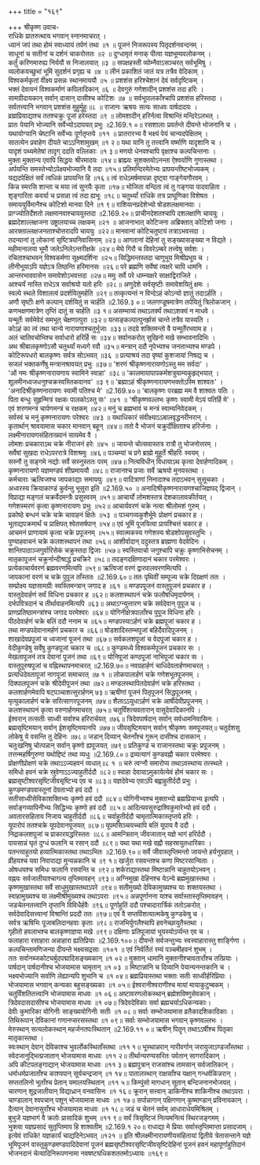 +++
title = "१६९"

+++
श्रीकृष्ण उवाच-  
राधिके प्रातरुत्थाय भगवान् स्नानमाचरत् ।  
ध्यानं जपं तथा होमं स्वाध्यायं तर्पणं तथा ॥१ ॥
पूजनं निजरूपस्य पितृदर्शनवन्दनम् ।  
साधूनां च सतीनां च दर्शनं चाकरोत्ततः ॥२ ॥
दुग्धामृतं मनाक् पीत्वा यज्ञभूम्यवलोकनम् ।  
कर्तुं करिणमारुह्य निर्ययौ स निजालयात् ॥३ ॥
सपक्षहस्ती व्योम्नैवाऽसञ्चरत् सर्वभूमिषु ।  
व्यलोकयच्छुभां भूमिं सुदर्शनं प्रगृह्य च ॥४ ॥
लीनं प्रकाशितं जातं यत्र तत्रैव वेदिकाम् ।  
विश्वकर्मकृतां वीक्ष्य प्रसन्नः स्थानमाययौ ॥५ ॥
प्रशशंस हरिश्चेशानं देवं सर्वदृष्टिकम् ।  
भक्तं देवायनं विश्वकर्माणं कपिलादिकान् ॥६ ॥
देवगुरुं गणेशादीन् प्रशशंस तदा हरिः ।  
सामग्रीदायकान् सर्वान् दासान् दासीश्च कोटिशः ॥७ ॥
सर्वभूपालकाँश्चापि प्रशशंस हरिस्तदा ।  
सर्वतत्त्वानि भगवान् प्रशशंस मुहुर्मुहुः॥८ ॥
राजानः ऋषयः सत्यः साधवः पार्षदादयः ।  
व्रह्मप्रियाद्याश्च ततश्चक्रुः पूजां हरेस्तदा ॥९ ॥
लोमशादीन् हरिर्नत्वा विश्रान्तिं मन्दिरेऽलभत् ।  
प्रातः पेयानि भोज्यानि सर्वेभ्योऽदापयत् प्रभुः ॥2.169.१ ०॥
रसशालाः प्रवर्तन्ते दीयन्ते भोजनानि च ।  
यथायोग्यानि चेष्टानि सर्वेभ्यः पूर्णतृप्तये ॥११ ॥
प्रातरारभ्य वै भक्ष्यं पेयं चान्यदपेक्षितम् ।  
सातत्येन प्रवाहेण दीयते चाऽऽनिशामुखम् ॥१ २॥
यथा यानि तु तत्त्वानि वर्ष्माणि यादृशानि च ।  
यादृशं पथ्यमेतेषां तादृग् ददति वल्लिकाः ॥१ ३॥
मणयो धेनवश्चापि वृक्षाश्च कल्पचिन्तनाः ।  
मुक्ता मुक्तान्य एवापि सिद्धयः श्रीरमादयः ॥१४॥
ब्राह्म्यः सुशक्तयोऽनन्ता ऐश्वर्याणि गुणास्तथा ।  
अर्पयन्ति समस्तेभ्योऽपेक्ष्यभोज्यानि वै तदा ॥१५॥
प्रतिमन्दिरमेतेभ्यः प्रापयन्तीष्टभोज्यकम् ।  
यद्यदपेक्षितं सर्वं त्वधिकं प्रापयन्ति हि ॥१६॥
त्वं राधेऽमर्षमापन्ना दृष्ट्वा गाङ्गेयगौरवम् ।  
किन्न स्मरसि शान्ता च मया त्वं सुनयैः कृता ॥१७॥
भोजिता वन्दिता त्वं तु गङ्गया पादवाहिता ।  
शृङ्गारिता कवर्या च प्रसन्ना त्वं तदा ह्यभूः ॥१८॥
चतुर्थ्यां राधिके तत्र प्राघूणिका विशेषतः ।  
समाययुर्विमानैश्च कोटिशो मानवा दिने ॥१ ९॥
राशियानप्रदेशेभ्यो षोडशलक्षमानवाः ।  
प्राग्ज्योतिर्देशतो लक्षमानवाश्चाययुस्तदा ॥2.169.२०॥
प्राचीनदेशतश्चापि दशलक्षाणि चाययुः ।  
ब्रह्मदेशाल्लक्षजना उष्ट्रालयाच्च लक्षकम् ॥२१ ॥
आजनाभात् कोटिजना अब्रिक्तात् कोटिशो जनाः ।  
आरक्ताल्लक्षजनताश्चोत्तरादपि चाययुः ॥२२॥
मानवानां कोटिचतुष्टयं तत्राऽभवत्तदा ।  
तदन्यानां तु लोकानां सृष्टित्रयनिवासिनाम् ॥२३॥
आगतानां देहिनां तु सङ्ख्यासङ्ख्या न विद्यते ।  
महीमानालया भूमौ जलेऽनिलेऽन्तरीक्षके ॥२४॥
मेघे गिरौ च विवरेऽम्बरे तत्त्वेषु सर्वशः ।  
रचिताश्चाभवन् विश्वकर्मणा सूक्ष्मदर्शिना ॥२५॥
सिद्धिमन्तस्तदा चाणूभूय मिश्रीप्रभूय च ।  
लीनीभूयाऽपि यज्ञेऽत्र तिष्ठन्ति हरिमानसः ॥२६॥
परे ब्रह्मणि सर्वेषां त्वक्षरे चापि धामनि ।  
आन्तरभाववासेन समावेशोऽभवत्तदा ॥२७॥
ममुः सर्वे परे धाम्न्यक्षरे साक्षाद्विराजिते ।  
आश्चर्यं नास्ति राधेऽत्र सर्वाश्रयो यतो हरिः ॥२८॥
अणुदेशे सर्वसृष्टीः समावेशयितुं क्षमः ।  
स्वल्पे स्थले विशालत्वं प्रदर्शयितुमर्हति ॥२९॥
तत्कृत्यन्तं न विन्देऽहं कोऽन्यो ज्ञातुं तदाऽर्हति ।  
अणौ सृष्टीः क्षणे कल्पान् दर्शयितुं स चार्हति ॥2.169.३ ०॥
जलगण्डूषमात्रेण तर्पयितुं त्रिलोकजान् ।  
कणभक्षणमात्रेण तृप्तिं दातुं स चार्हति ॥३ १॥
असम्भाव्यं तथाऽतर्क्यं तथाऽशक्यं न माधवे ।  
यन्मूर्तेः सर्वमेवेदं समभूत् चेक्षणात्पुरा ॥३२॥
यत्सङ्कल्पात्पुनर्ह्रासं चान्ते तत्रैव यास्यति ।  
कोऽहं का त्वं तथा चान्ये नारायणाश्चतुर्भुजाः ॥३३॥
तदग्रे शक्तिमन्तो वै यन्मूर्तेरभवाम ह ।  
अलं चातिवचोभिश्च सर्वाधारो हरिर्हि सः ॥३४॥
सर्वानकरोत् सुखिनो मखे सम्भावनादिभिः ।  
अथ श्रीबालकृष्णोऽसौ चतुर्थ्यां मध्यगे रवौ ॥३५॥
मन्त्रान् ददौ नृपेभ्यश्च जनताभ्यश्च मण्डपे ।  
कोटिरूपधरो बालकृष्णः सर्वत्र सोऽभवत् ॥३६ ॥
प्रत्याश्रयं तदा वृष्यां कुशजायां निषद्य च ।  
सजलं भक्तकर्णेषु मन्त्रानश्रावयत् प्रभुः ॥३७॥
'शरणं श्रीकृष्णनारायणोऽस्तु मम सर्वदा' ।  
'ओं नमः श्रीकृष्णनारायणाय स्वामिने स्वाहा' ॥३८॥
'कालमायापापकर्मशत्रुयाम्यकुहृद्भयात् ।  
शूलमीनध्वजधनुश्चक्रस्वस्तिकवानव' ॥३ ९॥
'ब्रह्माऽहं श्रीकृष्णनारायणभक्तोऽस्मि शाश्वतः' ।  
'अनादिश्रीकृष्णनारायणः स्वामी पतिश्च मे' ॥2.169.४०॥
'बालकृष्णः परब्रह्म मम वै शाश्वतः पतिः ।  
पिता बन्धुः सुहृन्मित्रं रक्षकः पालकोऽस्तु सः' ॥४१ ॥
'श्रीकृष्णवल्लभः कृष्णः स्वामी मेऽयं पतिर्हि मे' ।  
एवं शरणमन्त्रं चार्पणमन्त्रं च रक्षकम् ॥४२॥
मनुं च ब्रह्मभावं च मन्त्रं स्वाम्यनिवेदकम् ।  
सर्वस्वं च मनुं कृष्णनारायणः परेश्वरः ॥४३ ॥
यथाधिकारं संवीक्ष्याऽऽबालवृद्धनरीनरान् ।  
कृतार्थान् श्रावयामास चकार मानवान् बहून् ॥४४॥
ततो वै भोजनं चक्रुर्दीक्षिताश्च हरिर्जनाः ।  
लक्ष्मीनारायणसंहिताख्यानं सायमेव वै ।  
लोमशः प्रचकाराऽथ चक्रे नीराजनं हरेः ॥४५ ॥
जायन्ते चोत्सवास्तत्र रात्रौ तु भोजनोत्तरम् ।  
सर्वेषां सुखदा राधेऽपररात्रे विशश्रमुः ॥४६॥
पञ्चम्यां च प्रगे ब्राह्मे मुहूर्ते श्रीहरिः स्वयम् ।  
सस्नौ तु सङ्गमे नद्योः सर्वे सस्नुस्ततः परम् ॥४७॥
नित्यविधीन् विधायाऽथ कृत्वा देवार्हणादिकम् ।  
कृष्णनारायणो यज्ञमण्डपं शीघ्रमाययौ ॥४८॥
राजानश्च प्रजाः सर्वे ऋषयो मुनयस्तथा ।  
कर्मचाराः ऋत्विजश्च जापकाद्याः समाययुः ॥४९॥
वादित्राणां निनादाश्च तदाऽभवन् सुसूचकाः ।  
अध्वरस्य क्रियाकाण्डं कुर्वन्तु भूसुरा इति ॥2.169.५० ॥
अनादिश्रीकृष्णनारायणश्चाजिज्ञपद् द्विजान् ।  
विप्राद्या मङ्गलं चक्रर्वेदमन्त्रैः प्रसुस्वरम् ॥५१॥
आचार्यो लोमशस्तत्र देशकालावकीर्तयत् ।  
गणेशस्मरणं कृत्वा कृष्णनारायणः प्रभुः ॥५२॥
आचार्यवरणं चक्रे नत्वा श्रीलोमशं गुरुम् ।  
प्रकोष्ठे बन्धनं चक्रे चक्रे चावाहनं क्षितेः ॥५३ ॥
पञ्चगव्यकुशैर्भूमेः प्रोक्षणं प्रचकार ह ।  
भूताद्यपक्रमार्थं च प्राक्षिपत् श्वेतसर्षपान् ॥५४॥
एवं भूमिं पूजयित्वा प्रायश्चित्तं चकार ह ।  
आचमनं प्राणायामं कृत्वा चक्रे प्रपूजनम् ॥५५॥
स्वात्मकस्य गणेशस्य षोडशोपसुवस्तुभिः ।  
पुण्याहवाचनं चक्रे कलशस्थापनं तथा ॥५६॥
आशीर्वादान् ददुस्तत्र ब्राह्मणा वेदवेदिनः ।  
शान्तिपाठाञ्जगुर्वारिसेकं चक्रुस्तदा द्विजाः ॥५७॥
स्वस्तिवाचो जगुश्चापि चक्रुः कृष्णाभिसेचनम् ।  
मातृकापूजनं चक्रुर्नान्दीश्राद्धं प्रचक्रिरे ॥५८॥
तदङ्गदक्षिणादानं चकार परमेश्वरः ।  
प्रत्येकाचार्यवरणं ब्रह्मवरणमित्यपि ॥५९॥
ऋत्विजां वरणं द्वारपालवरणमित्यपि ।  
जापकानां वरणं च चक्रे पुपूज ताँस्ततः ॥2.169.६०॥
ततः पृथिवीं सम्पूज्य चक्रे दिग्रक्षणं ततः ।  
सम्प्रोक्ष्य यज्ञसामग्रीः स्वस्तिमन्त्रान् जगाद ह ॥६१ ॥
मण्डपपूजनं वास्तुपूजनं प्रचकार ह ।  
वास्तुदेवार्हणं सर्वं विधिना प्रचकार ह ॥६२॥
कलशस्थापनं चक्रे फलौषधिमृदार्पणम् ।  
दर्भपवित्रदानं च तीर्थावाहनमित्यपि ॥६३॥
अथाऽग्न्युत्तारण चक्रे सर्वदेवान् पुपूज च ।  
प्राणप्रतिष्ठामन्त्रांश्च जगाद परमेश्वरः ॥६४॥
योगिनीक्षेत्रपालाँश्च पुपूज विधिना हरिः ।  
पीठदेवार्हणं चक्रे बलिं ददौ ननाम च ॥६५॥
मण्डपस्याऽर्हणं चक्रे ब्रह्मपूजां चकार ह ।  
तथा मण्डपदेवानामर्हणं प्रचकार च ॥६६॥
षोडशादिस्तम्भपूजां बहिर्देवादिपूजनम् ।  
शाखादेवप्रपूजां च ध्वजानां पूजनं तथा ॥६७॥
सर्वकलशपूजां च वेदपूजां चकार ह ।  
वेदीकुण्डेषु सर्वेषु कुण्डपूजां चकार च ॥६८॥
कुण्डमध्ये विश्वकर्मपूजनं प्रचकार सः ।  
मेखलापूजनं तत्र देवानां पूजनं तथा ॥६९॥
योनिपूजां कण्ठपूजां नाभिपूजां चकार सः ।  
वास्तुपूरुषपूजां च वह्निस्थापनमाचरत् ॥2.169.७०॥
नवग्रहार्हणं चाधिदेवतार्हणमाचरत् ।  
प्रत्यधिदेवतापूजां नागपूजां समाचरत् ॥७ १ ॥
लोकपालार्हणं चक्रे गणेशभूतपूजनम् ।  
दिक्पालपूजनं चक्रे श्रीदेवीपूजनं तथा ॥७२॥
मण्डलस्थापितदेवार्हणं चक्रे हरिस्तथा ।  
कलशार्हणमेवापि षट्पञ्चाशत्सुरार्हणम् ७३॥
ऋषीणां पूजनं पितृपूजनं सिद्धपूजनम् ।  
मृत्युकालार्हणं चक्रे सरित्सागरपूजनम् ॥७४॥
शैलाऽऽयुधाऽर्हणं चक्रे आर्षीदेवीप्रपूजनम् ।  
कलशस्थापनं कृत्वा वरुणार्हणमाचरत् ॥७५॥
चतुर्विंशत्यवतारान् वासुदेवादिकानपि ।  
ईश्वरान् तत्सतीः साध्वी सर्वाश्च हरिरार्चयत् ॥७६॥
त्रिदेवपार्षदान् सर्वान् सर्वधामनिवासिनः ।  
ब्रह्मसृष्टिमयान् सर्वान् ईशसृष्टिमयानपि ॥७७॥
जीवसृष्टिमयान् सर्वान् श्रीकृष्णः समपूजयत्॥
चतुर्दशसु लोकेषु ये वसन्ति तु देहिनः ॥७८॥
जडान् दिव्यान् चेतनाँश्च गुरून् दासीश्च दासकान् ।  
चतुःखनिषु चोत्पन्नान् सर्वान् कृष्णो ह्यपूजयत् ॥७९॥
प्रतिकुण्डं च राजानस्तथा चक्रुः प्रपूजनम् ।  
तत्तन्महर्षिगुरुणा यथोद्दिष्टं तथा व्यधुः ॥2.169.८०॥
द्रव्यत्यागं कुण्डवह्नौ चकार परमेश्वरः ।  
प्रोक्षणीप्रोक्षणं चक्रे तथाऽऽज्यहवनं व्यधात्॥८ १ ॥
चरुं त्वग्नौ समारोप्य तथाऽवस्थाप्य तत्स्थले ।  
समिधो हवनं चक्रे स्रुवेणाऽऽज्याहुतीर्ददौ ॥८२॥
स्वाहा देवायाऽमुकायेत्येवं होमं चकार सः ।  
ब्रह्मसृष्टीश्वरसृष्टिजीवसृष्टिभ्य एव च ॥८३॥
यज्ञदेवेभ्य एवाऽपि बह्वाहुतीर्ददौ प्रभुः ।  
कुण्डमण्डपवास्तूनां देवताभ्यो हवं ददौ ।  
सतीसाध्वीसेविकाशक्तिभ्यः कृष्णो हवं ददौ ॥८४॥
योगिनीभ्यश्च मुक्ताभ्यो ब्रह्मप्रियाभ्य इत्यपि ।  
सर्वाङ्गव्यापिनीभ्यः सिद्धिभ्यः कृष्णो हवं ददौ ॥८५॥
आदित्यवसुरुद्राश्विकुमारेभ्यो हवं ददौ ।  
अवतारसहिताय निजाय चाहुतीर्ददौ ॥८६॥
चर्वाहुतीर्ददौ चामृतात्मिकास्तृप्तये हरिः ।  
यूपारोपं ततश्चक्रे यूपदेवानपूजयत् ॥८७॥
यूपमसिञ्चयच्चापि बलिं यूपाय वै ददौ ।  
निद्राकलशपूजां च प्राकारयद्धरिस्ततः ॥८८॥
आमन्त्रितान् जीवजातान् यज्ञे भागं हरिर्ददौ ।  
पायसान्नं घृतं दुग्धं फलानि च रसान् ददौ ॥८९॥
यथा यथा मखे वह्नौ सहस्रायुतधारिकाः ।  
पतन्त्याहुतयो हव्यात्मिकास्तथा तथाऽभितः ॥2.169.९०॥
सर्वे जीवास्तृप्तिमन्तो जायन्ते हर्यनुग्रहात् ।  
व्रीहयश्च यवा निवाराद्या मुन्यन्नकानि च ॥९ १॥
खर्जुरा रसवन्तश्च कणा मिष्टरसान्विताः ।  
ओषधयश्च समिधः फलानि रसवन्ति च ॥९२॥
शर्कराद्यास्तथा मिष्टान्नानि चाहुतयोऽभवन् ।  
वह्नयः सर्वजातीयाश्चागत्य तृप्तिमावहन् ॥९३॥
अग्निमुखा देहिनश्च येऽन्ये ब्रह्ममुखास्तथा ।  
कृष्णमुखास्तथा सर्वे साधुमुखास्तथाऽपरे ॥९४॥
सतीमुख्यो देविकामुख्यश्च याः शक्तयस्तथा ।  
स्वाहामुख्यश्च या लक्ष्मीश्रीमुख्यश्च तथाऽपराः ॥९५॥
अन्नपूर्णानना याश्च सर्वास्तास्तृप्तिमावहन् ।  
जडचेतनतत्त्वानि तृप्तानि विविधैर्हवैः ॥९६॥
पूर्णाहुतिं ददौ पश्चादारार्त्रिकं ततोऽकरोत् ।  
सर्वदेवादिसत्त्वानां विश्रान्तिं प्रददौ ततः ॥९७॥
एवं वै सप्तविंशत्यात्मकेषु कुण्डकेषु च ।  
सर्वत्र ऋषिभिः पूजाबलिदानहवाः कृताः ॥९८॥
राजभिर्युगलैश्चापि हवनेच्छायुतैस्तथा ।  
गृहीतो हवलाभश्च बालकृष्णाज्ञया मखे ॥९९॥
दक्षिणाः प्रतिपूजायां भूयस्योऽर्प्यन्त एव च ।  
फलाहारा रसाहारा अन्नाहारा ह्यतिप्रियाः ॥2.169.१००॥
दीयन्ते सर्वजन्तुभ्यः स्वस्वाहारास्तु शार्ङ्गिणा ।  
कल्पचिन्तामणिजन्या दीयन्ते भक्ष्यसद्रसाः ॥१०१ ॥
एवं निर्वर्तितं रम्यं पञ्चमीहवनं शुभम् ।  
ततः सर्वानब्जकोट्यर्बुदपद्मादिसङ्ख्यकान् ॥१ ०२॥
मुक्तान् धामानि मुक्तानीश्चावताराँश्च तत्प्रियाः ।  
पार्षदान् पार्षदानीश्च भोजयामास चामृतान् ॥१ ०३ ॥
मिष्टान्नानि च दिव्यानि पेयान्यनन्तकानि च ।  
भक्ष्यभोज्यानि सर्वाणि लेह्यान्यपि शुभानि च ॥१ ०४॥
ब्रह्मप्रियास्तथा भक्ताः सतीः साध्वीर्हरिप्रियाः ।  
भोजयामास भगवान् कन्यका बहुसङ्ख्यकाः ॥१ ०५॥
ईश्वरानीश्वराणीश्च मायां मायाकुटुम्बकम् ।  
चतुर्विंशतितत्त्वानि भोजयामास माधवः ॥१ ०६॥
अष्टावरणलोकस्थान् ब्रह्मेशविष्णुसेवकान् ।  
त्रिदेवदासदासीश्च भोजयामास माधवः ॥१ ०७॥
त्रिदेवदेविकाः सर्वा ब्रह्मचर्याऽधिकन्यकाः।  
देवीः कुमारिका योगिनीः साङ्ख्ययोगिनीः सतीः ॥१ ०८॥
सर्वाः सम्भोजयामास व्रतैकादशिकादिकाः ।  
तिथिरूपान् देविकानां गणानप्सरसस्तथा ॥१ ०९॥
सर्वाः सम्भोजयामास भगवान् कृष्णवल्लभः ।  
मेरुस्थान् सत्यलोकस्थान् महर्जनतपःस्थितान् ॥2.169.११ ०॥
ऋषीन् पितॄन् तथाऽऽर्षीश्च पितृका मातृकास्तथा ।  
स्वःस्थान् देवान् देविकाश्च भुवर्लोकस्थिताँस्तथा ॥११ १॥
भूस्थान्नरान् नारीवर्गान् जरायुजाऽण्डजाँस्तथा ।  
स्वेदजानुद्भित्प्रजातान् भोजयामास माधवः ॥११ २॥
तीर्थान्यरण्यसरितः पर्वतान् सागरादिकान् ।  
अपि कीटपतङ्गाद्यान् भोजयामास माधवः ॥११ ३॥
ब्रह्मपुत्रान् राजसांश्च तामसान् सर्वजातिकान् ।  
धर्माधर्मप्रजाताँश्च काश्यपान् सूर्यचन्द्रजान् ॥१ १४॥
पातालस्थान् राक्षसाँश्च यक्षान् गन्धर्वकिन्नरान् ।  
सप्ततलिनो भूताँश्च प्रेतान् यमालयस्थितान् ॥११ ५॥
किम्पुंसो मागधान् सूतान् बन्दिजनानभोजयत् ।  
चारणान् शूद्रजातीयान् विद्याध्रान् वनवासिनः ॥१ १६॥
क्रूरान् सत्त्वान् डाकिनीश्च शाकिनीश्च तथाऽपराः ।  
चाण्डालान् श्वपचान् पशून् भोजयामास माधवः ॥१ १७॥
सर्पान्नागान् पक्षिगणान् कुष्माण्डान् प्रविनायकान् ।  
दैत्यान् देवानासुराँश्च भोजयामास माधवः ॥१ १८॥
जडं च चेतनं सर्वम् आधाराधेयमिश्रितम् ।  
बुभुजे यज्ञभागं वै क्रतोः प्रासादिकं शुभम् ॥११ ९॥
सर्वं त्रिसृष्टिजं नित्यमनित्यं स्थिरजङ्गमम् ।  
भुक्त्वा यज्ञप्रसादं सुतृप्तिमाप हि शाश्वतीम् ॥2.169.१ २०॥
राधाद्या मे प्रियाः सर्वास्तृप्तिमाप्ता प्रसादजाम् ।  
इत्येवं राधिके! यज्ञकार्यं चाद्यदिनेऽभवत् ॥१२१ ॥
इति श्रीलक्ष्मीनारायणीयसंहितायां द्वितीये त्रेतासन्ताने यज्ञे भूमिपूजनं वास्तुकुण्डमण्डपादिदेवानां पूजनं ब्रह्मसृष्टीश्वरसृष्टिजीवसृष्टिदेहिनां पूजनं हवनं महापूर्णाहुतिदानं  
भोजनदानं चेत्यादिनिरूपणनामा नवषष्ट्यधिकशततमोऽध्यायः ॥१६९॥
    
